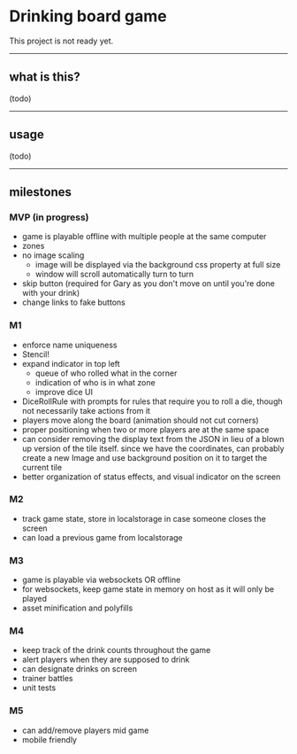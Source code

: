 # Drinking board game

This project is not ready yet.

----
## what is this?
(todo)

----
## usage
(todo)

----
## milestones

### MVP (in progress)
* game is playable offline with multiple people at the same computer
* zones
* no image scaling
  * image will be displayed via the background css property at full size
  * window will scroll automatically turn to turn
* skip button (required for Gary as you don't move on until you're done with your drink)
* change links to fake buttons

### M1
* enforce name uniqueness
* Stencil!
* expand indicator in top left
  * queue of who rolled what in the corner
  * indication of who is in what zone
  * improve dice UI
* DiceRollRule with prompts for rules that require you to roll a die, though not necessarily take actions from it
* players move along the board (animation should not cut corners)
* proper positioning when two or more players are at the same space
* can consider removing the display text from the JSON in lieu of a blown up version of the tile itself. since we have the coordinates, can probably create a new Image and use background position on it to target the current tile
* better organization of status effects, and visual indicator on the screen

### M2
* track game state, store in localstorage in case someone closes the screen
* can load a previous game from localstorage

### M3
* game is playable via websockets OR offline
* for websockets, keep game state in memory on host as it will only be played
* asset minification and polyfills

### M4
* keep track of the drink counts throughout the game
* alert players when they are supposed to drink
* can designate drinks on screen
* trainer battles
* unit tests

### M5
* can add/remove players mid game
* mobile friendly
